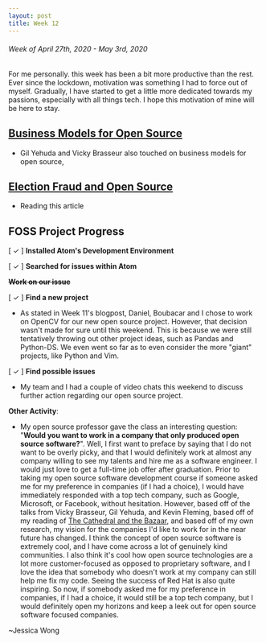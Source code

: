 ```yaml
---
layout: post
title: Week 12
---
```


###### Week of April 27th, 2020 - May 3rd, 2020 

For me personally. this week has been a bit more productive than the rest. Ever since the lockdown, motivation was something I had to force out of myself. Gradually, I have started to get a little more dedicated towards my passions, especially with all things tech. I hope this motivation of mine will be here to stay.

## [Business Models for Open Source](https://spot.livejournal.com/327801.html)

- Gil Yehuda and Vicky Brasseur also touched on business models for open source,

## [Election Fraud and Open Source](https://opensource.com/article/19/9/voting-fraud-open-source-solution?)

- Reading this article

## FOSS Project Progress

[ ✓ ] **Installed Atom's Development Environment** 

[ ✓ ] **Searched for issues within Atom**

~~**Work on our issue**~~

[ ✓ ] **Find a new project**

- As stated in Week 11's blogpost, Daniel, Boubacar and I chose to work on OpenCV for our new open source project. However, that decision wasn't made for sure until this weekend. This is because we were still tentatively throwing out other project ideas, such as Pandas and Python-DS. We even went so far as to even consider the more "giant" projects, like Python and Vim. 

[ ✓ ] **Find possible issues**

- My team and I had a couple of video chats this weekend to discuss further action regarding our open source project. 


**Other Activity**: 

- My open source professor gave the class an interesting question: "**Would you want to work in a company that only produced open source software?**". Well, I first want to preface by saying that I do not want to be overly picky, and that I would definitely work at almost any company willing to see my talents and hire me as a software engineer. I would just love to get a full-time job offer after graduation. Prior to taking my open source software development course if someone asked me for my preference in companies (if I had a choice), I would have immediately responded with a top tech company, such as Google, Microsoft, or Facebook, without hesitation. However, based off of the talks from Vicky Brasseur, Gil Yehuda, and Kevin Fleming, based off of my reading of [The Cathedral and the Bazaar](http://www.catb.org/~esr/writings/cathedral-bazaar/cathedral-bazaar/index.html), and based off of my own research, my vision for the companies I'd like to work for in the near future has changed. I think the concept of open source software is extremely cool, and I have come across a lot of genuinely kind communities. I also think it's cool how open source technologies are a lot more customer-focused as opposed to proprietary software, and I love the idea that somebody who doesn't work at my company can still help me fix my code. Seeing the success of Red Hat is also quite inspiring. So now, if somebody asked me for my preference in companies, if I had a choice, it would still be a top tech company, but I would definitely open my horizons and keep a leek out for open source software focused companies.

~Jessica Wong